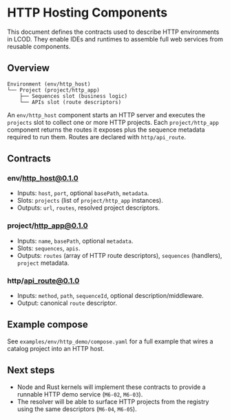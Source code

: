 # HTTP Hosting Components

This document defines the contracts used to describe HTTP environments in LCOD.
They enable IDEs and runtimes to assemble full web services from reusable
components.

## Overview

```
Environment (env/http_host)
└── Project (project/http_app)
    ├── Sequences slot (business logic)
    └── APIs slot (route descriptors)
```

An `env/http_host` component starts an HTTP server and executes the `projects`
slot to collect one or more HTTP projects. Each `project/http_app` component
returns the routes it exposes plus the sequence metadata required to run them.
Routes are declared with `http/api_route`.

## Contracts

### env/http_host@0.1.0
- Inputs: `host`, `port`, optional `basePath`, `metadata`.
- Slots: `projects` (list of `project/http_app` instances).
- Outputs: `url`, `routes`, resolved project descriptors.

### project/http_app@0.1.0
- Inputs: `name`, `basePath`, optional `metadata`.
- Slots: `sequences`, `apis`.
- Outputs: `routes` (array of HTTP route descriptors), `sequences` (handlers),
  `project` metadata.

### http/api_route@0.1.0
- Inputs: `method`, `path`, `sequenceId`, optional description/middleware.
- Output: canonical `route` descriptor.

## Example compose

See `examples/env/http_demo/compose.yaml` for a full example that wires a
catalog project into an HTTP host.

## Next steps

- Node and Rust kernels will implement these contracts to provide a runnable
  HTTP demo service (`M6-02`, `M6-03`).
- The resolver will be able to surface HTTP projects from the registry using the
  same descriptors (`M6-04`, `M6-05`).
